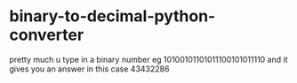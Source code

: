 # binary-to-decimal-python-converter
pretty much u type in a binary number eg 10100101101011100101011110 and it gives you an answer in this case 43432286
